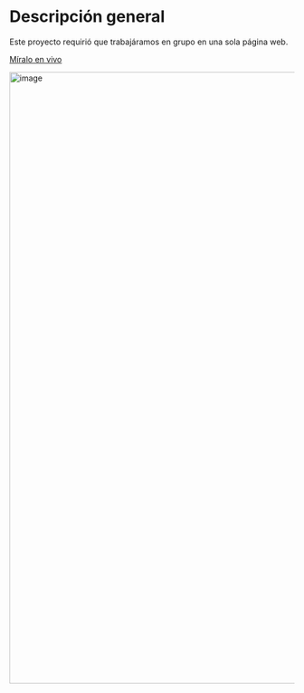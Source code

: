 # Descripción general
Este proyecto requirió que trabajáramos en grupo en una sola página web.

[Míralo en vivo](https://arcanefanclub.vercel.app/website)

<img width="1865" height="1080" alt="image" src="https://github.com/user-attachments/assets/731c701c-9c4f-4d5c-92b6-a16603e70b4b" />
